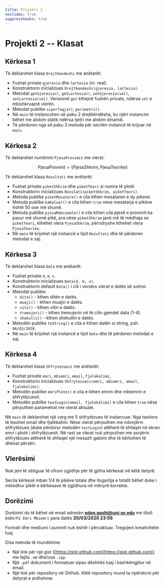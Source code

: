 ```yaml
---
title: Projekti 2
noslides: true
suppresshooks: true
---
```


# Projekti 2 -- Klasat

## Kërkesa 1

Të deklarohet klasa `Drejtkendeshi` me anëtarët:

- Fushat private `gjeresia` dhe `lartesia` (nr. real).
- Konstruktorin inicializues `Drejtkendeshi(gjeresia, lartesia)`.
- Metodat `getGjeresia()`, `getLartesia()`, `setGjeresia(val)`, `setLartesia(val)`.
  Versionet `get` kthejnë fushën private, ndërsa `set` e mbishkruajnë vlerën.
- Metodat publike `siperfaqja()`, `perimetri()`.
- Në `main` të instancohen së paku 2 drejtkëndësha, ku njëri instancim bëhet me alokim statik ndërsa tjetri me alokim dinamik.
- Të përdoren nga së paku 3 metoda për secilën instancë të krijuar në `main`.

## Kërkesa 2

Të deklarohet numërimi `PjesaProvimit` me vlerat:

$$
\textrm{PjesaProvimit} = \{ \textrm{PjesaShkrim}, \textrm{PjesaTeorike} \}
$$

Të deklarohet klasa `Rezultati` me anëtarët:

- Fushat private `piketShkrim` dhe `piketTeori` si numra të plotë.
- Konstruktorin inicializues `Rezulati(piketShkrim, piketTeori)`.
- Metoda publike `piketMesatare()` e cila kthen mesataren e dy pikeve.
- Metoda publike `kaKaluar()` e cila kthen `true` nese mesatarja e pikëve është 50 ose më shumë.
- Metoda publike `pjesaMaksimale()` e cila kthen cila pjesë e provimit ka pasur më shumë pikë, pra nëse
  `piketShkrim` janë më të mëdhaja se `piketTeori`, kthehet vlera `PjesaShkrim`, përndryshe kthehet vlera `PjesaTeorike`.
- Në `main` të krijohet një instancë e tipit `Rezultati` dhe të përdoren metodat e saj.

## Kërkesa 3

Të deklarohet klasa `Data` me anëtarët:

- Fushat private `d`, `m`, `v`.
- Konstruktorin inicializues `Data(d, m, v)`.
- Konstruktorin default `Data()` i cili i vendos vlerat e datës së sotme.
- Metodat publike:
    - `dita()` - kthen ditën e datës.
    - `muaji()` - kthen muajin e datës.
    - `viti()` - kthen vitin e datës.
    - `tremujori()` - kthen tremujorin në të cilin gjendet data (1-4).
    - `shekulli()` - kthen shekullin e datës.
- Metodën publike `toString()` e cila e kthen datën si string, psh. `06/03/2020`.
- Në `main` të krijohet një instancë e tipit `Data` dhe të përdoren metodat e saj.

## Kërkesa 4

Të deklarohet klasa `Shfrytezuesi` me anëtarët:

- Fushat private  `emri`, `mbiemri`, `email`, `fjalekalimi`,
- Konstruktorin inicializues `Shfrytezuesi(emri, mbiemri, email, fjalekalimi)`.
- Metodën publike `emriPlote()` e cila e kthen emrin dhe mbiemrin e shfrytëzuesit.
- Metodën publike `testLogin(email, fjalekalimi)` e cila kthen `true` nëse përputhen parametrat me vlerat aktuale.

Në `main` të deklarohet një varg me 5 shfrytëzues të instancuar.
Nga tastiera të lexohet email dhe fjalëkalimi.
Nëse vlerat përputhen me ndonjërin shfrytëzues (duke përdorur metodën `testLogin`) atëherë të shfaqet në ekran emri i plotë i shfrytëzuesit.
Në rast se vlerat nuk përputhen me asnjërin shfrytëzues atëherë të shfaqet një mesazh gabimi dhe të kërkohen të dhënat përsëri.

## Vlerësimi

Nuk jeni të obliguar të ofroni zgjidhje për të gjitha kërkesat në këtë detyrë.

Secila kërkesë mban 1/4 të pikëve totale dhe llogaritja e totalit bëhet duke i mbledhur pikët e kërkesave të zgjidhura në mënyrë korrekte.

## Dorëzimi

Dorëzimi do të bëhet në email adresën **edon.gashi@uni-pr.edu** me titull: `ASDH/P2 Emri Mbiemri` para datës **20/03/2020 23:59**.

Formati dhe mediumi i punimit nuk është i përcaktuar. Tregojeni kreativitetin tuaj.

Disa metoda të mundshme:

- Një link për një gist ([https://gist.github.com](https://gist.github.com)) me fajlla `.md` dhe/ose `.cpp`.
- Një `.pdf` dokument i formatuar sipas dëshirës tuaj i bashkëngjitur në email.
- Një link për repository në GitHub. Këtë repository mund ta ripërdorni për detyrat e ardhshme.
